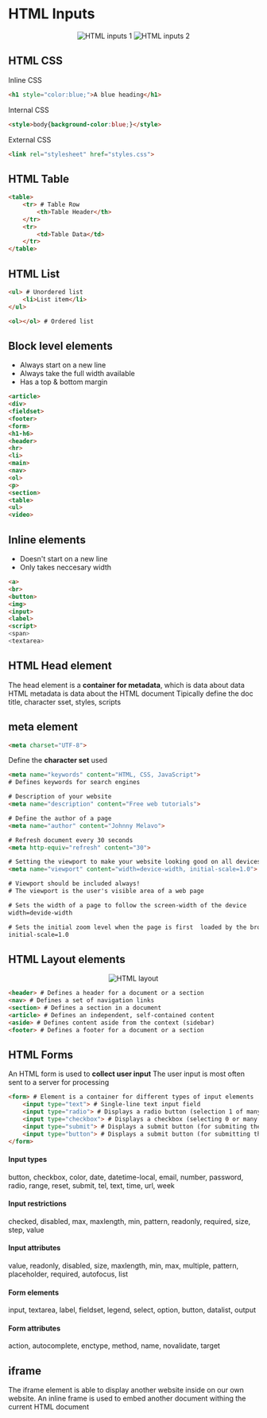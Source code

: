 # HTML Inputs
<p align="center">
	<img src="../../img/htmlInputs1.jpeg" alt="HTML inputs 1">
	<img src="../../img/htmlInputs2.jpeg" alt="HTML inputs 2">
</p>

## HTML CSS
Inline CSS 
```html
<h1 style="color:blue;">A blue heading</h1>
```

Internal CSS
```html
<style>body{background-color:blue;}</style>
```

External CSS
```html
<link rel="stylesheet" href="styles.css">
```

## HTML Table
```html
<table>
	<tr> # Table Row
		<th>Table Header</th>
	</tr>
	<tr>
		<td>Table Data</td>
	</tr>
</table>
```

## HTML List
```html
<ul> # Unordered list
	<li>List item</li>
</ul>

<ol></ol> # Ordered list
```

## Block level elements
- Always start on a new line
- Always take the full width available
- Has a top & bottom margin

```html
<article>
<div>
<fieldset>
<footer>
<form>
<h1-h6>
<header>
<hr>
<li>
<main>
<nav>
<ol>
<p>
<section>
<table>
<ul>
<video>
```

## Inline elements
- Doesn't start on a new line
- Only takes neccesary width

```html
<a>
<br>
<button>
<img>
<input>
<label>
<script>
<span>
<textarea>
```

## HTML Head element
The head element is a **container for metadata**, which is data about data
HTML metadata is data about the HTML document
Tipically define the doc title, character sset, styles, scripts

## meta element
```html
<meta charset="UTF-8">
```
Define the **character set** used
```html
<meta name="keywords" content="HTML, CSS, JavaScript">
# Defines keywords for search engines

# Description of your website
<meta name="description" content="Free web tutorials">

# Define the author of a page
<meta name="author" content="Johnny Melavo">

# Refresh document every 30 seconds
<meta http-equiv="refresh" content="30">

# Setting the viewport to make your website looking good on all devices
<meta name="viewport" content="width=device-width, initial-scale=1.0">

# Viewport should be included always!
# The viewport is the user's visible area of a web page

# Sets the width of a page to follow the screen-width of the device
width=devide-width

# Sets the initial zoom level when the page is first  loaded by the browser
initial-scale=1.0
```

## HTML Layout elements
<p align="center">
	<img src="img/HTMLlayout.png" alt="HTML layout">
</p>

```html
<header> # Defines a header for a document or a section
<nav> # Defines a set of navigation links
<section> # Defines a section in a document
<article> # Defines an independent, self-contained content
<aside> # Defines content aside from the context (sidebar)
<footer> # Defines a footer for a document or a section
```

## HTML Forms
An HTML form is used to **collect user input**
The user input is most often sent to a server for processing

```html
<form> # Element is a container for different types of input elements
	<input type="text"> # Single-line text input field
	<input type="radio"> # Displays a radio button (selection 1 of many choices)
	<input type="checkbox"> # Displays a checkbox (selecting 0 or many choices)
	<input type="submit"> # Displays a submit button (for submiting the user input)
	<input type="button"> # Displays a submit button (for submitting the form)
</form>
```

#### Input types

button, checkbox, color, date, datetime-local, email, number, password, radio, range, reset, submit, tel, text, time, url, week

#### Input restrictions
checked, disabled, max, maxlength, min, pattern, readonly, required, size, step, value

#### Input attributes
value, readonly, disabled, size, maxlength, min, max, multiple, pattern, placeholder, required, autofocus, list

#### Form elements
input, textarea, label, fieldset, legend, select, option, button, datalist, output

#### Form attributes
action, autocomplete, enctype, method, name, novalidate, target


## iframe
The iframe element is able to display another website inside on our own website. An inline frame is used to embed another document withing the current HTML document
